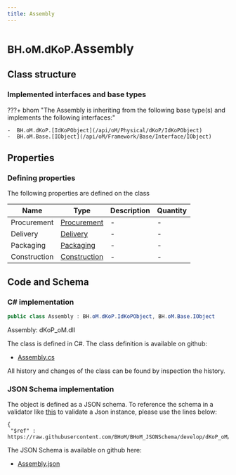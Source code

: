 ```yaml
---
title: Assembly
---
```


# <small>BH.oM.dKoP.</small>**Assembly**



## Class structure

### Implemented interfaces and base types

???+ bhom "The Assembly is inheriting from the following base type(s) and implements the following interfaces:"

    -  BH.oM.dKoP.[IdKoPObject](/api/oM/Physical/dKoP/IdKoPObject)
    -  BH.oM.Base.[IObject](/api/oM/Framework/Base/Interface/IObject)


## Properties



### Defining properties

The following properties are defined on the class

| Name             | Type             | Description      | Quantity         |
|------------------|------------------|------------------|------------------|
| Procurement | [Procurement](/api/oM/Physical/dKoP/Assembly/Procurement) | - | - |
| Delivery | [Delivery](/api/oM/Physical/dKoP/Assembly/Delivery) | - | - |
| Packaging | [Packaging](/api/oM/Physical/dKoP/Assembly/Packaging) | - | - |
| Construction | [Construction](/api/oM/Physical/dKoP/Assembly/Construction) | - | - |


## Code and Schema

### C# implementation

``` C# title="C#"
public class Assembly : BH.oM.dKoP.IdKoPObject, BH.oM.Base.IObject
```

Assembly: dKoP_oM.dll

The class is defined in C#. The class definition is available on github:

- [Assembly.cs](https://github.com/BHoM/dKoP_Toolkit/blob/develop/dKoP_oM/Assembly\Assembly.cs)

All history and changes of the class can be found by inspection the history.
### JSON Schema implementation

The object is defined as a JSON schema. To reference the schema in a validator like [this](https://www.jsonschemavalidator.net/) to validate a Json instance, please use the lines below:

``` { .json .copy .select } title="JSON Schema"
{
 "$ref" : https://raw.githubusercontent.com/BHoM/BHoM_JSONSchema/develop/dKoP_oM/Assembly.json}
```

The JSON Schema is available on github here:

- [Assembly.json](https://github.com/BHoM/BHoM_JSONSchema/blob/develop/dKoP_oM/Assembly.json)
